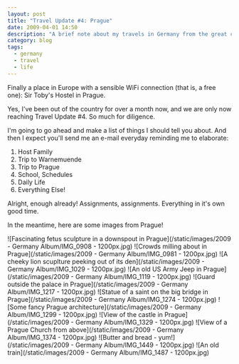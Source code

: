 ```yaml
---
layout: post
title: "Travel Update #4: Prague"
date: 2009-04-01 14:50
description: "A brief note about my travels in Germany from the great city of Prague."
category: blog
tags:
  - germany
  - travel
  - life
---
```


Finally a place in Europe with a sensible WiFi connection (that is, a free one): Sir Toby's Hostel in Prague.

Yes, I've been out of the country for over a month now, and we are only now reaching Travel Update #4. So much for diligence.

I'm going to go ahead and make a list of things I should tell you about. And then I expect you'll send me an e-mail everyday reminding me to elaborate:

1. Host Family
2. Trip to Warnemuende
3. Trip to Prague
4. School, Schedules
5. Daily Life
6. Everything Else!

Alright, enough already! Assignments, assignments. Everything in it's own good time.

In the meantime, here are some images from Prague!

![Fascinating fetus sculpture in a downspout in Prague](/static/images/2009 - Germany Album/IMG_0908 - 1200px.jpg)
![Crowds milling about in Prague](/static/images/2009 - Germany Album/IMG_0981 - 1200px.jpg)
![A cheeky lion scuplture peeking out of its den](/static/images/2009 - Germany Album/IMG_1029 - 1200px.jpg)
![An old US Army Jeep in Prague](/static/images/2009 - Germany Album/IMG_1119 - 1200px.jpg)
![Guard outside the palace in Prague](/static/images/2009 - Germany Album/IMG_1217 - 1200px.jpg)
![Statue of a saint on the big bridge in Prague](/static/images/2009 - Germany Album/IMG_1274 - 1200px.jpg)
![Some fancy Prague architecture](/static/images/2009 - Germany Album/IMG_1299 - 1200px.jpg)
![View of the castle in Prague](/static/images/2009 - Germany Album/IMG_1329 - 1200px.jpg)
![View of a Prague Church from above](/static/images/2009 - Germany Album/IMG_1374 - 1200px.jpg)
![Butter and bread - yum!](/static/images/2009 - Germany Album/IMG_1449 - 1200px.jpg)
![An old train](/static/images/2009 - Germany Album/IMG_1487 - 1200px.jpg)
